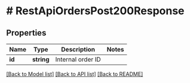 # # RestApiOrdersPost200Response

## Properties

Name | Type | Description | Notes
------------ | ------------- | ------------- | -------------
**id** | **string** | Internal order ID |

[[Back to Model list]](../../README.md#models) [[Back to API list]](../../README.md#endpoints) [[Back to README]](../../README.md)
